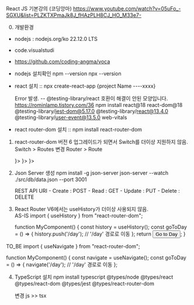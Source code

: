 
React JS 기본강의 (코딩앙마)
 https://www.youtube.com/watch?v=05uFo_-SGXU&list=PLZKTXPmaJk8J_fHAzPLH8CJ_HO_M33e7-
 
0. 개발환경
  - nodejs : nodejs.org/ko  22.12.0 LTS
  - code.visualstudi
  - https://github.com/coding-angma/voca
  
  - nodejs 설치확인
		npm --version
		npx --version
  - react 설치 :: npx create-react-app {project Name ----xxxx}
  
	  Error 발생. -- @testing-library/react 호환이 해결이 안된 모양입니다.
	  https://rominlamp.tistory.com/36
	  npm install react@18 react-dom@18 @testing-library/jest-dom@5.17.0 @testing-library/react@13.4.0 @testing-library/user-event@13.5.0 web-vitals
  - react router-dom 설치 :: npm install react-router-dom   
  
  
1.  react-router-dom 버전 6 업그레이드가 되면서 Switch를 더이상 지원하지 않음. 
	Switch > Routes 변경
	Router > Route 
	
	  <Routes>
        <Route exact path="/" element={<DayList />}></Route>
        <Route path="/day/:day" element={<Day />}></Route>
        <Route path="*" element = {<EmptyPage />}></Route>
      </Routes>
	
2. Json Server 생성 
	npm install -g json-server
	json-server --watch ./src/db/data.json --port 3001
	
	REST API URI 
		- Create : POST
		- Read : GET
		- Update : PUT
		- Delete : DELETE
		
3. React Router V6에서는 useHistory가 더이상 사용되지 않음. 		
   AS-IS
	import { useHistory } from "react-router-dom";

	function MyComponent() {
	  const history = useHistory();
	  const goToDay = () => {
		history.push('/day'); // '/day' 경로로 이동
	  };
	  return <button onClick={goToDay}>Go to Day</button>;
	}

  TO_BE
  import { useNavigate } from "react-router-dom";
  
  function MyComponent() {
	const navigate = useNavigate();
	const goToDay = () => {
		navigate('/day'); // '/day' 경로로 이동
  };
  
4. TypeScript 설치 
	npm install typescript @types/node @types/react @types/react-dom @types/jest @types/react-router-dom
	
	변경 js >> tsx 